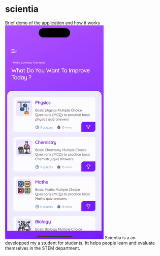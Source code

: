 # scientia
Brief demo of the application and how it works
![](read.gif)
Scientia is a an developped my a student for students, Itt helps people learn and evaluate themselves in the STEM department.
